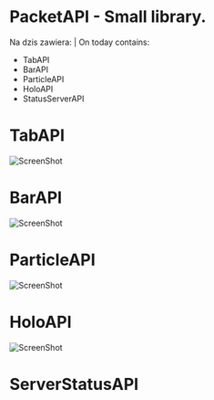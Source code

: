 # PacketAPI - Small library.

Na dzis zawiera: | On today contains:
- TabAPI
- BarAPI
- ParticleAPI
- HoloAPI
- StatusServerAPI

# TabAPI
![ScreenShot](http://i.imgur.com/VfRjyl7.png)
# BarAPI
![ScreenShot](http://i.imgur.com/cgUpkWa.png)
# ParticleAPI
![ScreenShot](http://i.imgur.com/1fG3Qyd.png)
# HoloAPI
![ScreenShot](http://i.imgur.com/rzMJarF.png)
# ServerStatusAPI
